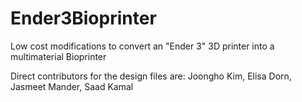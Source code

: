 # Ender3Bioprinter
Low cost modifications to convert an "Ender 3" 3D printer into a multimaterial Bioprinter

Direct contributors for the design files are: Joongho Kim, Elisa Dorn, Jasmeet Mander, Saad Kamal
